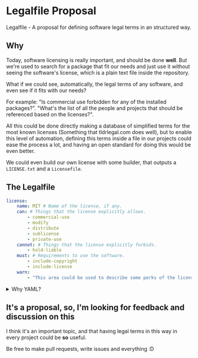 # Legalfile Proposal #

Legalfile - A proposal for defining software legal terms in an structured way.

## Why ##

Today, software licensing is really important, and should be done **well**. But we're used to search for a package that fit our needs and just use it without seeing the software's license, which is a plain text file inside the repository.

What if we could see, automatically, the legal terms of any software, and even see if it fits with our needs?

For example: "Is commercial use forbidden for any of the installed packages?". "What's the list of all the people and projects that should be referenced based on the licenses?".

All this could be done directly making a database of simplified terms for the most known licenses (Something that tldrlegal.com does well), but to enable this level of automation, defining this terms inside a file in our projects could ease the process a lot, and having an open standard for doing this would be even better.

We could even build our own license with some builder, that outputs a `LICENSE.txt` and a `Licensefile`.

## The Legalfile ##

```yaml
license:
    name: MIT # Name of the license, if any.
    can: # Things that the license explicitly allows.
        - commercial-use
        - modify
        - distribute
        - sublicense
        - private-use
    cannot: # Things that the license explicitly forbids.
        - hold-liable
    must: # Requirements to use the software.
        - include-copyright
        - include-license
    warn:
        - "This area could be used to describe some perks of the license that isn't supported yet by a, right now, imaginary standard."
```

<details>
<summary>Why YAML?</summary>
<br>
Well-known language, implementations in any language, human-readable and easy to write.
</details>

## It's a proposal, so, I'm looking for feedback and discussion on this ##

I think it's an important topic, and that having legal terms in this way in every project could be **so** useful.

Be free to make pull requests, write issues and everything :D
